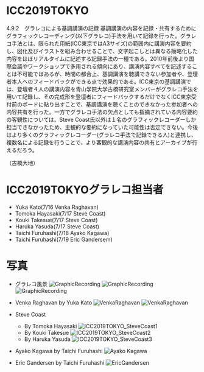 # ICC2019TOKYO

4.9.2　グラレコによる基調講演の記録
基調講演の内容を記録・共有するためにグラフィックレコーディング(以下グラレコ)手法を用いて記録を行った。グラレコ手法とは、限られた用紙(ICC東京ではA3サイズ)の範囲内に講演内容を要約し、図化及びイラストを組み合わせることで、文字起こしとは異なる簡略化した内容をほぼリアルタイムに記述する記録手法の一種である。2010年前後より国際会議やワークショップで多用される傾向にあり、講演内容すべてを記述することは不可能ではあるが、時間の都合上、基調講演を聴講できない参加者や、登壇者本人へのフィードバックができる点で効果的である。ICC東京の基調講演では、登壇者４人の講演内容を青山学院大学古橋研究室メンバーがグラレコ手法を用いて記録し、その完成形を登壇者にフィードバックするだけでなくICC東京受付前のボードに貼り出すことで、基調講演を聴くことのできなかった参加者への内容共有を行った。一方でグラレコ手法の欠点としても指摘されている内容要約の客観性については、Steve Coast氏以外は１名のグラフィックレコーダーしか担当できなかったため、主観的な要約になっていた可能性は否定できない。今後はより多くのグラフィックレコーダー(グラレコ手法で記録できる人)と連携し、複数名による記録を行うことで、より客観的な講演内容の共有とアーカイブが行えるだろう。

（古橋大地）


# ICC2019TOKYOグラレコ担当者
* Yuka Kato(7/16 Venka Raghavan)
* Tomoka Hayasaki(7/17 Steve Coast)
* Kouki Takesue(7/17 Steve Coast)
* Haruka Yasuda(7/17 Steve Coast)
* Taichi Furuhashi(7/18 Ayako Kagawa)
* Taichi Furuhashi(7/19 Eric Gandersem)

# 写真
* グラレコ風景
![GraphicRecording](https://github.com/furuhashilab/grareco/blob/master/ICC2019TOKYO/ICC2019TOKYO_graphicrecording.jpg?raw=true)
![GraphicRecording](https://github.com/furuhashilab/grareco/blob/master/ICC2019TOKYO/ICC2019TOKYO_graphicrecordings.jpg?raw=true)
![GraphicRecording](https://github.com/furuhashilab/grareco/blob/master/ICC2019TOKYO/ICC2019TOKYO_graphicrecordings2.jpg?raw=true)

* Venka Raghavan by Yuka Kato
![VenkaRaghavan](https://github.com/furuhashilab/grareco/blob/master/ICC2019TOKYO/ICC2019TOKYO_VenkaRaghavan.jpg?raw=true)
![VenkaRaghavan](https://github.com/furuhashilab/grareco/blob/master/ICC2019TOKYO/ICC2019TOKYO_VenkaRaghavan3.jpg?raw=true)


* Steve Coast
   * By Tomoka Hayasaki
![ICC2019TOKYO_SteveCoast1](https://github.com/furuhashilab/grareco/blob/master/ICC2019TOKYO/ICC2019TOKYO_SteveCoast1.jpg?raw=true)
   * By Kouki Takesue
![ICC2019TOKYO_SteveCoast2](https://github.com/furuhashilab/grareco/blob/master/ICC2019TOKYO/ICC2019TOKYO_SteveCoast2.jpg?raw=true)
   * By Haruka Yasuda
![ICC2019TOKYO_SteveCoast3](https://github.com/furuhashilab/grareco/blob/master/ICC2019TOKYO/ICC2019TOKYO_SteveCoast3.jpg?raw=true)

* Ayako Kagawa by Taichi Furuhashi
![Ayako Kagawa](https://github.com/furuhashilab/grareco/blob/master/ICC2019TOKYO/ICC2019TOKYO_AyakoKagawa.jpg?raw=true)

* Eric Gandersen by Taichi Furuhashi
![EricGandersen](https://github.com/furuhashilab/grareco/blob/master/ICC2019TOKYO/ICC2019TOKYO_EricGandersenSCAN-1275.jpg?raw=true)

